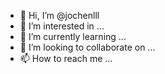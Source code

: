 - 👋 Hi, I’m @jochenlll
- 👀 I’m interested in ...
- 🌱 I’m currently learning ...
- 💞️ I’m looking to collaborate on ...
- 📫 How to reach me ...

<!---
jochenlll/jochenlll is a ✨ special ✨ repository because its `README.md` (this file) appears on your GitHub profile.
You can click the Preview link to take a look at your changes.
--->
